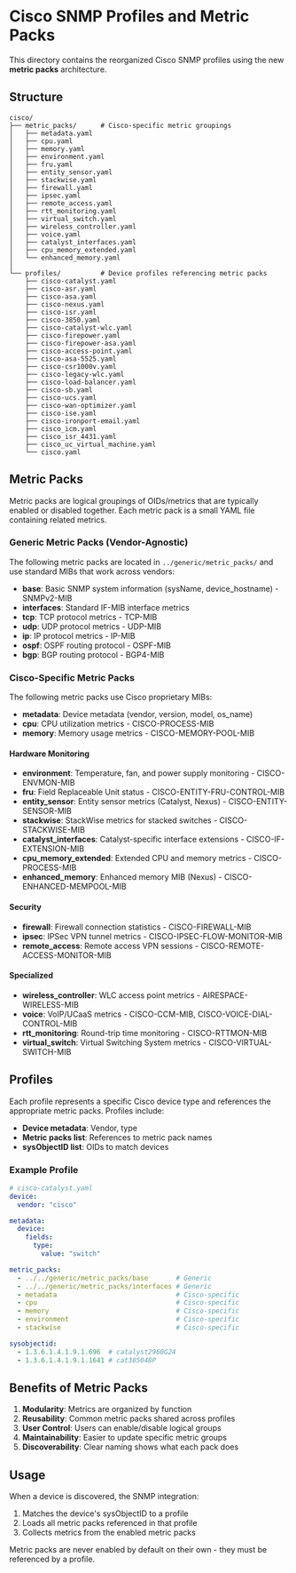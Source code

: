 # Cisco SNMP Profiles and Metric Packs

This directory contains the reorganized Cisco SNMP profiles using the new **metric packs** architecture.

## Structure

```
cisco/
├── metric_packs/      # Cisco-specific metric groupings
│   ├── metadata.yaml
│   ├── cpu.yaml
│   ├── memory.yaml
│   ├── environment.yaml
│   ├── fru.yaml
│   ├── entity_sensor.yaml
│   ├── stackwise.yaml
│   ├── firewall.yaml
│   ├── ipsec.yaml
│   ├── remote_access.yaml
│   ├── rtt_monitoring.yaml
│   ├── virtual_switch.yaml
│   ├── wireless_controller.yaml
│   ├── voice.yaml
│   ├── catalyst_interfaces.yaml
│   ├── cpu_memory_extended.yaml
│   └── enhanced_memory.yaml
│
└── profiles/          # Device profiles referencing metric packs
    ├── cisco-catalyst.yaml
    ├── cisco-asr.yaml
    ├── cisco-asa.yaml
    ├── cisco-nexus.yaml
    ├── cisco-isr.yaml
    ├── cisco-3850.yaml
    ├── cisco-catalyst-wlc.yaml
    ├── cisco-firepower.yaml
    ├── cisco-firepower-asa.yaml
    ├── cisco-access-point.yaml
    ├── cisco-asa-5525.yaml
    ├── cisco-csr1000v.yaml
    ├── cisco-legacy-wlc.yaml
    ├── cisco-load-balancer.yaml
    ├── cisco-sb.yaml
    ├── cisco-ucs.yaml
    ├── cisco-wan-optimizer.yaml
    ├── cisco-ise.yaml
    ├── cisco-ironport-email.yaml
    ├── cisco_icm.yaml
    ├── cisco_isr_4431.yaml
    ├── cisco_uc_virtual_machine.yaml
    └── cisco.yaml
```

## Metric Packs

Metric packs are logical groupings of OIDs/metrics that are typically enabled or disabled together. Each metric pack is a small YAML file containing related metrics.

### Generic Metric Packs (Vendor-Agnostic)

The following metric packs are located in `../generic/metric_packs/` and use standard MIBs that work across vendors:

- **base**: Basic SNMP system information (sysName, device_hostname) - SNMPv2-MIB
- **interfaces**: Standard IF-MIB interface metrics
- **tcp**: TCP protocol metrics - TCP-MIB
- **udp**: UDP protocol metrics - UDP-MIB
- **ip**: IP protocol metrics - IP-MIB
- **ospf**: OSPF routing protocol - OSPF-MIB
- **bgp**: BGP routing protocol - BGP4-MIB

### Cisco-Specific Metric Packs

The following metric packs use Cisco proprietary MIBs:

- **metadata**: Device metadata (vendor, version, model, os_name)
- **cpu**: CPU utilization metrics - CISCO-PROCESS-MIB
- **memory**: Memory usage metrics - CISCO-MEMORY-POOL-MIB

#### Hardware Monitoring

- **environment**: Temperature, fan, and power supply monitoring - CISCO-ENVMON-MIB
- **fru**: Field Replaceable Unit status - CISCO-ENTITY-FRU-CONTROL-MIB
- **entity_sensor**: Entity sensor metrics (Catalyst, Nexus) - CISCO-ENTITY-SENSOR-MIB
- **stackwise**: StackWise metrics for stacked switches - CISCO-STACKWISE-MIB
- **catalyst_interfaces**: Catalyst-specific interface extensions - CISCO-IF-EXTENSION-MIB
- **cpu_memory_extended**: Extended CPU and memory metrics - CISCO-PROCESS-MIB
- **enhanced_memory**: Enhanced memory MIB (Nexus) - CISCO-ENHANCED-MEMPOOL-MIB

#### Security

- **firewall**: Firewall connection statistics - CISCO-FIREWALL-MIB
- **ipsec**: IPSec VPN tunnel metrics - CISCO-IPSEC-FLOW-MONITOR-MIB
- **remote_access**: Remote access VPN sessions - CISCO-REMOTE-ACCESS-MONITOR-MIB

#### Specialized

- **wireless_controller**: WLC access point metrics - AIRESPACE-WIRELESS-MIB
- **voice**: VoIP/UCaaS metrics - CISCO-CCM-MIB, CISCO-VOICE-DIAL-CONTROL-MIB
- **rtt_monitoring**: Round-trip time monitoring - CISCO-RTTMON-MIB
- **virtual_switch**: Virtual Switching System metrics - CISCO-VIRTUAL-SWITCH-MIB

## Profiles

Each profile represents a specific Cisco device type and references the appropriate metric packs. Profiles include:

- **Device metadata**: Vendor, type
- **Metric packs list**: References to metric pack names
- **sysObjectID list**: OIDs to match devices

### Example Profile

```yaml
# cisco-catalyst.yaml
device:
  vendor: "cisco"

metadata:
  device:
    fields:
      type:
        value: "switch"

metric_packs:
  - ../../generic/metric_packs/base       # Generic
  - ../../generic/metric_packs/interfaces # Generic
  - metadata                              # Cisco-specific
  - cpu                                   # Cisco-specific
  - memory                                # Cisco-specific
  - environment                           # Cisco-specific
  - stackwise                             # Cisco-specific

sysobjectid:
  - 1.3.6.1.4.1.9.1.696  # catalyst2960G24
  - 1.3.6.1.4.1.9.1.1641 # cat385048P
```

## Benefits of Metric Packs

1. **Modularity**: Metrics are organized by function
2. **Reusability**: Common metric packs shared across profiles
3. **User Control**: Users can enable/disable logical groups
4. **Maintainability**: Easier to update specific metric groups
5. **Discoverability**: Clear naming shows what each pack does

## Usage

When a device is discovered, the SNMP integration:
1. Matches the device's sysObjectID to a profile
2. Loads all metric packs referenced in that profile
3. Collects metrics from the enabled metric packs

Metric packs are never enabled by default on their own - they must be referenced by a profile.

